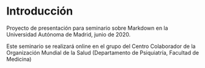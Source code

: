 # Introducción

Proyecto de presentación para seminario sobre Markdown en la Universidad Autónoma de Madrid, junio de 2020.

Este seminario se realizará online en el grupo del Centro Colaborador de la Organización Mundial de la Salud
(Departamento de Psiquiatría, Facultad de Medicina)
